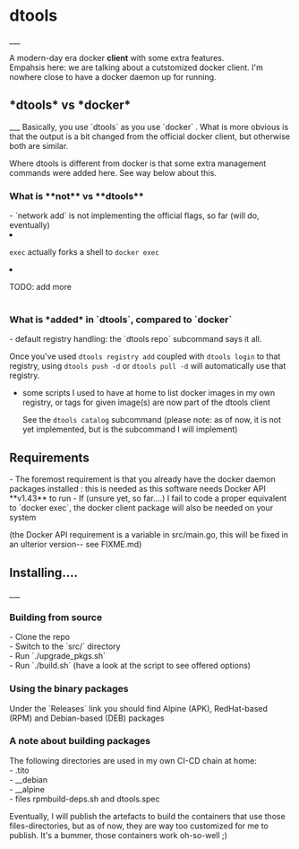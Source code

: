 <H1>dtools</H1>
___

A modern-day era docker **client** with some extra features.<br>
Empahsis here: we are talking about a cutstomized docker client. I'm nowhere close to have a docker daemon up for running.<br>


<H2>*dtools* vs *docker*</H2>
___
Basically, you use `dtools` as you use `docker` . What is more obvious is that the output is a bit changed from the official docker client, but otherwise both are similar.

Where dtools is different from docker is that some extra management commands were added here. See way below about this.<br>

<H3>What is **not** vs **dtools**</H3>
- `network add` is not implementing the official flags, so far (will do, eventually)<br.

- `exec` actually forks a shell to `docker exec`<br>

- TODO: add more<br><br>

<H3>What is *added* in `dtools`, compared to `docker`</H3>
- default registry handling: the `dtools repo` subcommand says it all.<br>

  Once you've used `dtools registry add` coupled with `dtools login` to that registry, using `dtools push -d` or `dtools pull -d` will automatically use that registry.<br>

- some scripts I used to have at home to list docker images in my own registry, or tags for given image(s) are now part of the dtools client<br>


  See the `dtools catalog` subcommand (please note: as of now, it is not yet implemented, but is the subcommand I will implement)


<H2>Requirements</H2>
- The foremost requirement is that you already have the docker daemon packages installed : this is needed as this software needs Docker API **v1.43** to run
- If (unsure yet, so far....) I fail to code a proper equivalent to `docker exec`, the docker client package will also be needed on your system

(the Docker API requirement is a variable in src/main.go, this will be fixed in an ulterior version-- see FIXME.md)
<H2>Installing....</H2>
___
<H3>Building from source</H3>
- Clone the repo<br>
- Switch to the `src/` directory<br>
- Run `./upgrade_pkgs.sh`<br>
- Run `./build.sh` (have a look at the script to see offered options)<br>

<H3>Using the binary packages</H3>
Under the `Releases` link you should find Alpine (APK), RedHat-based (RPM) and Debian-based (DEB) packages

<H3>A note about building packages</H3>
The following directories are used in my own CI-CD chain at home:<br>
- .tito<br>
- __debian<br>
- __alpine<br>
- files rpmbuild-deps.sh and dtools.spec<br>

Eventually, I will publish the artefacts to build the containers that use those files-directories, but as of now, they are way too customized for me to publish.
It's a bummer, those containers work oh-so-well ;)
